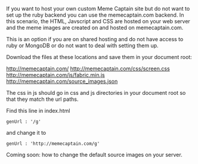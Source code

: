 If you want to host your own custom Meme Captain site but do not want to set
up the ruby backend you can use the memecaptain.com backend. In this scenario,
the HTML, Javscript and CSS are hosted on your web server and the meme images
are created on and hosted on memecaptain.com.

This is an option if you are on shared hosting and do not have access to
ruby or MongoDB or do not want to deal with setting them up.

Download the files at these locations and save them in your document root:

http://memecaptain.com/
http://memecaptain.com/css/screen.css
http://memecaptain.com/js/fabric.min.js
http://memecaptain.com/source_images.json

The css in js should go in css and js directories in your document root so
that they match the url paths.

Find this line in index.html

```
genUrl : '/g'
```

and change it to

```
genUrl : 'http://memecaptain.com/g'
```

Coming soon: how to change the default source images on your server.
